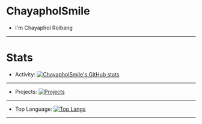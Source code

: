 # ChayapholSmile
* I'm Chayaphol Roibang
---
# Stats
* Activity: [![ChayapholSmile's GitHub stats](https://github-readme-stats.vercel.app/api?username=ChayapholSmile&show_icons=true)](https://github.com/ChayapholSmile)
---
* Projects: [![Projects](https://github-readme-stats.vercel.app/api/pin/?username=chayapholsmile&repo=apps)](https://github.com/chayapholsmile/apps)
---
* Top Language: [![Top Langs](https://github-readme-stats.vercel.app/api/top-langs/?username=chayapholsmile)](https://github.com/chayapholsmile)
---
